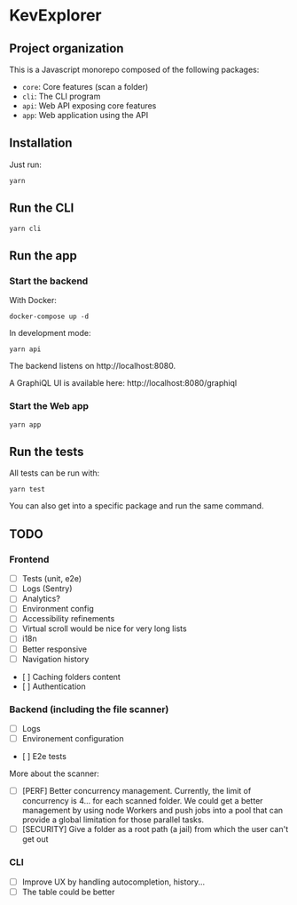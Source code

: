 # KevExplorer

## Project organization

This is a Javascript monorepo composed of the following packages:

- `core`: Core features (scan a folder)
- `cli`: The CLI program
- `api`: Web API exposing core features
- `app`: Web application using the API

## Installation

Just run:

    yarn

## Run the CLI

    yarn cli

## Run the app

### Start the backend

With Docker:

    docker-compose up -d

In development mode:

    yarn api

The backend listens on http://localhost:8080.

A GraphiQL UI is available here: http://localhost:8080/graphiql

### Start the Web app

    yarn app

## Run the tests

All tests can be run with:

    yarn test

You can also get into a specific package and run the same command.
    
## TODO

### Frontend

- [ ] Tests (unit, e2e)
- [ ] Logs (Sentry)
- [ ] Analytics?
- [ ] Environment config
- [ ] Accessibility refinements
- [ ] Virtual scroll would be nice for very long lists
- [ ] i18n
- [ ] Better responsive
- [ ] Navigation history
- [ ] Caching folders content
- [ ] Authentication

### Backend (including the file scanner)

- [ ] Logs
- [ ] Environement configuration
- [ ] E2e tests

More about the scanner:

- [ ] [PERF] Better concurrency management. Currently, the limit of concurrency is 4... for each scanned folder. We could get a better management by using node Workers and push jobs into a pool that can provide a global limitation for those parallel tasks.
- [ ] [SECURITY] Give a folder as a root path (a jail) from which the user can't get out

### CLI

- [ ] Improve UX by handling autocompletion, history...
- [ ] The table could be better
